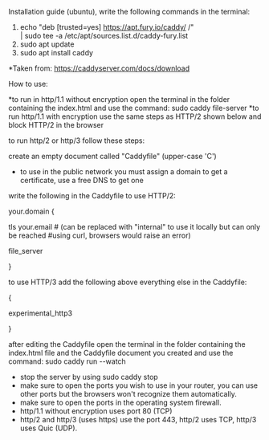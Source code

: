 Installation guide (ubuntu), write the following commands in the terminal:
1.	echo "deb [trusted=yes] https://apt.fury.io/caddy/ /" \
    | sudo tee -a /etc/apt/sources.list.d/caddy-fury.list
2.	sudo apt update
3.	sudo apt install caddy

*Taken from: https://caddyserver.com/docs/download

How to use:

*to run in http/1.1 without encryption open the terminal in the folder containing the index.html and use the command: sudo caddy file-server
*to run http/1.1 with encryption use the same steps as HTTP/2 shown below and block HTTP/2 in the browser

to run http/2 or http/3 follow these steps:

create an empty document called "Caddyfile" (upper-case 'C')

* to use in the public network you must assign a domain to get a certificate, use a free DNS to get one

write the following in the Caddyfile to use HTTP/2:

your.domain { 

   tls your.email # (can be replaced with "internal" to use it locally but can only be reached #using curl, browsers would raise an error)
   
   file_server
	
}

to use HTTP/3 add the following above everything else in the Caddyfile:

{

   experimental_http3
	
}

after editing the Caddyfile open the terminal in the folder containing the index.html file and the Caddyfile document you created and use the command: sudo caddy run --watch
* stop the server by using sudo caddy stop
* make sure to open the ports you wish to use in your router, you can use other ports but the browsers won't recognize them automatically.
* make sure to open the ports in the operating system firewall.
* http/1.1 without encryption uses port 80 (TCP)
* http/2 and http/3 (uses https) use the port 443, http/2 uses TCP, http/3 uses Quic (UDP).
